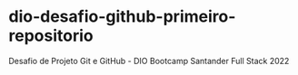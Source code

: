 # dio-desafio-github-primeiro-repositorio
Desafio de Projeto Git e GitHub - DIO Bootcamp Santander Full Stack 2022
